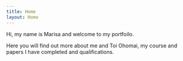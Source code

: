 ```yaml
---
title: Home
layout: Home
---
```

Hi, my name is Marisa and welcome to my portfoilo.

Here you will find out more about me and Toi Ohomai, my course and papers I have completed and qualifications.
